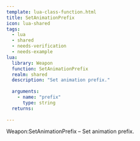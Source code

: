 ```yaml
---
template: lua-class-function.html
title: SetAnimationPrefix
icon: lua-shared
tags:
  - lua
  - shared
  - needs-verification
  - needs-example
lua:
  library: Weapon
  function: SetAnimationPrefix
  realm: shared
  description: "Set animation prefix."
  
  arguments:
    - name: "prefix"
      type: string
  returns:
    
---
```


<div class="lua__search__keywords">
Weapon:SetAnimationPrefix &#x2013; Set animation prefix.
</div>
